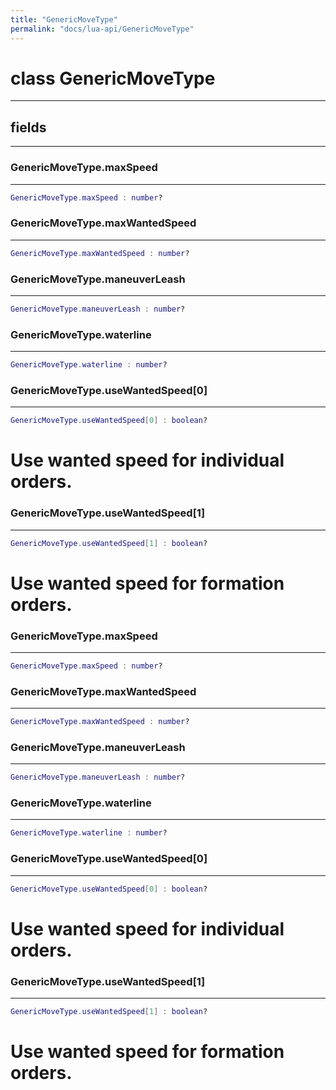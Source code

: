 ```yaml
---
title: "GenericMoveType"
permalink: "docs/lua-api/GenericMoveType"
---
```

# class GenericMoveType











---



## fields
---

### GenericMoveType.maxSpeed
---
```lua
GenericMoveType.maxSpeed : number?
```










### GenericMoveType.maxWantedSpeed
---
```lua
GenericMoveType.maxWantedSpeed : number?
```










### GenericMoveType.maneuverLeash
---
```lua
GenericMoveType.maneuverLeash : number?
```










### GenericMoveType.waterline
---
```lua
GenericMoveType.waterline : number?
```










### GenericMoveType.useWantedSpeed[0]
---
```lua
GenericMoveType.useWantedSpeed[0] : boolean?
```



# Use wanted speed for individual orders.








### GenericMoveType.useWantedSpeed[1]
---
```lua
GenericMoveType.useWantedSpeed[1] : boolean?
```



# Use wanted speed for formation orders.








### GenericMoveType.maxSpeed
---
```lua
GenericMoveType.maxSpeed : number?
```










### GenericMoveType.maxWantedSpeed
---
```lua
GenericMoveType.maxWantedSpeed : number?
```










### GenericMoveType.maneuverLeash
---
```lua
GenericMoveType.maneuverLeash : number?
```










### GenericMoveType.waterline
---
```lua
GenericMoveType.waterline : number?
```










### GenericMoveType.useWantedSpeed[0]
---
```lua
GenericMoveType.useWantedSpeed[0] : boolean?
```



# Use wanted speed for individual orders.








### GenericMoveType.useWantedSpeed[1]
---
```lua
GenericMoveType.useWantedSpeed[1] : boolean?
```



# Use wanted speed for formation orders.









